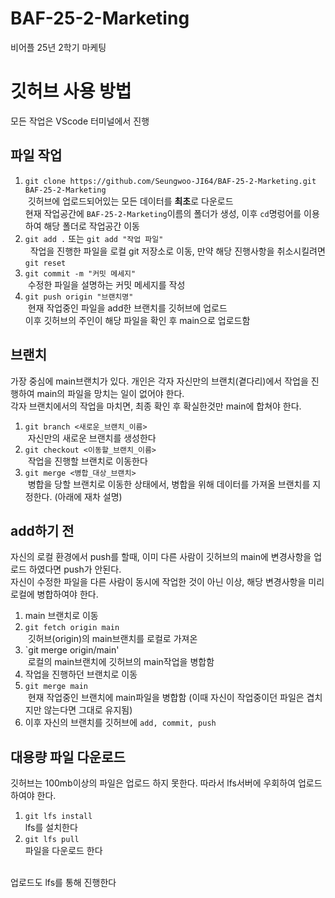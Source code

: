# BAF-25-2-Marketing
비어플 25년 2학기 마케팅

# 깃허브 사용 방법
모든 작업은 VScode 터미널에서 진행
## 파일 작업
1. `git clone https://github.com/Seungwoo-JI64/BAF-25-2-Marketing.git BAF-25-2-Marketing`  
&nbsp;깃허브에 업로드되어있는 모든 데이터를 **최초**로 다운로드  
현재 작업공간에 `BAF-25-2-Marketing`이름의 폴더가 생성, 이후 `cd`명렁어를 이용하여 해당 폴더로 작업공간 이동  
2. `git add .` 또는 `git add "작업 파일"`  
&nbsp; 작업을 진행한 파일을 로컬 git 저장소로 이동, 만약 해당 진행사항을 취소시킬려면 `git reset`  
3. `git commit -m "커밋 메세지"`  
&nbsp;수정한 파일을 설명하는 커밋 메세지를 작성  
4. `git push origin "브랜치명"`  
&nbsp;현재 작업중인 파일을 add한 브랜치를 깃허브에 업로드  
이후 깃허브의 주인이 해당 파일을 확인 후 main으로 업로드함  

## 브랜치
가장 중심에 main브랜치가 있다. 개인은 각자 자신만의 브랜치(곁다리)에서 작업을 진행하여 main의 파일을 망치는 일이 없어야 한다.  
각자 브랜치에서의 작업을 마치면, 최종 확인 후 확실한것만 main에 합쳐야 한다.  
1. `git branch <새로운_브랜치_이름>`  
&nbsp;자신만의 새로운 브랜치를 생성한다  
2. `git checkout <이동할_브랜치_이름>`  
&nbsp;작업을 진행할 브랜치로 이동한다  
3. `git merge <병합_대상_브랜치>`  
&nbsp;병합을 당할 브랜치로 이동한 상태에서, 병합을 위해 데이터를 가져올 브랜치를 지정한다. (아래에 재차 설명)  

## add하기 전
자신의 로컬 환경에서 push를 할때, 이미 다른 사람이 깃허브의 main에 변경사항을 업로드 하였다면 push가 안된다.  
자신이 수정한 파일을 다른 사람이 동시에 작업한 것이 아닌 이상, 해당 변경사항을 미리 로컬에 병합하여야 한다.  
1. main 브랜치로 이동  
2. `git fetch origin main`  
&nbsp;깃허브(origin)의 main브랜치를 로컬로 가져온  
3. `git merge origin/main'  
&nbsp;로컬의 main브랜치에 깃허브의 main작업을 병합함  
4. 작업을 진행하던 브랜치로 이동  
5. `git merge main`  
&nbsp;현재 작업중인 브랜치에 main파일을 병합함 (이때 자신이 작업중이던 파일은 겹치지만 않는다면 그대로 유지됨)  
6. 이후 자신의 브랜치를 깃허브에 `add, commit, push`

## 대용량 파일 다운로드
깃허브는 100mb이상의 파일은 업로드 하지 못한다. 따라서 lfs서버에 우회하여 업로드 하여야 한다.
1. `git lfs install`  
lfs를 설치한다
2. `git lfs pull`  
파일을 다운로드 한다  
<br>
업로드도 lfs를 통해 진행한다
